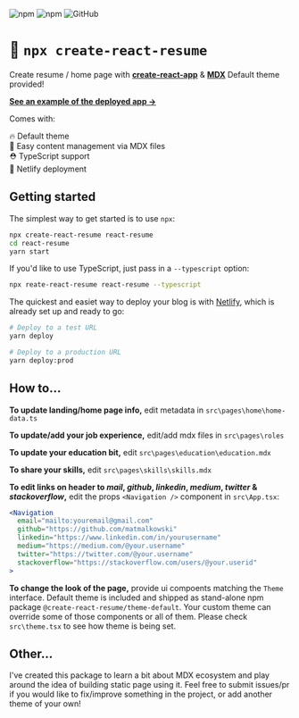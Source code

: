 ![npm](https://img.shields.io/npm/v/create-react-resume.svg)
![npm](https://img.shields.io/npm/dw/create-react-resume.svg)
![GitHub](https://img.shields.io/github/license/matmalkowski/create-react-resume.svg)

# 📄 `npx create-react-resume`

Create resume / home page with **[create-react-app](https://facebook.github.io/create-react-app/)** & **[MDX](https://mdxjs.com/)**
Default theme provided!

**[See an example of the deployed app →](https://matmalkowski.com)**

Comes with:

🔥 Default theme<br />
📜 Easy content management via MDX files<br />
⛑ TypeScript support<br />
🚀 Netlify deployment<br />

Getting started
---------------

The simplest way to get started is to use `npx`:

```bash
npx create-react-resume react-resume
cd react-resume
yarn start
```

If you'd like to use TypeScript, just pass in a `--typescript` option:

```bash
npx reate-react-resume react-resume --typescript
```

The quickest and easiet way to deploy your blog is with [Netlify](https://netlify.com/), which is already set up and ready to go:

```bash
# Deploy to a test URL
yarn deploy

# Deploy to a production URL
yarn deploy:prod
```

How to...
---------

**To update landing/home page info,** edit metadata in `src\pages\home\home-data.ts`

**To update/add your job experience,** edit/add mdx files in `src\pages\roles`

**To update your education bit,** edit `src\pages\education\education.mdx`

**To share your skills,** edit `src\pages\skills\skills.mdx`

**To edit links on header to _mail_, _github_, _linkedin_, _medium_, _twitter_ & _stackoverflow_,** edit the props `<Navigation />` component in `src\App.tsx`:
```jsx
<Navigation
  email="mailto:youremail@gmail.com"
  github="https://github.com/matmalkowski"
  linkedin="https://www.linkedin.com/in/yourusername"
  medium="https://medium.com/@your.username"
  twitter="https://twitter.com/@your.username"
  stackoverflow="https://stackoverflow.com/users/@your.userid"
>
```

**To change the look of the page,** provide ui compoents matching the `Theme` interface. Default theme is included and shipped as stand-alone npm package `@create-react-resume/theme-default`. Your custom theme can override some of those components or all of them. Please check `src\theme.tsx` to see how theme is being set.

Other...
---------

I've created this package to learn a bit about MDX ecosystem and play around the idea of building static page using it. Feel free to submit issues/pr if you would like to fix/improve something in the project, or add another theme of your own!

